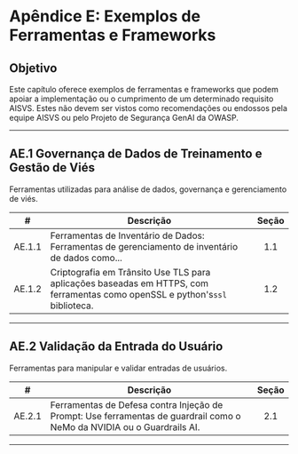 # Apêndice E: Exemplos de Ferramentas e Frameworks

## Objetivo

Este capítulo oferece exemplos de ferramentas e frameworks que podem apoiar a implementação ou o cumprimento de um determinado requisito AISVS. Estes não devem ser vistos como recomendações ou endossos pela equipe AISVS ou pelo Projeto de Segurança GenAI da OWASP.

---

## AE.1 Governança de Dados de Treinamento e Gestão de Viés

Ferramentas utilizadas para análise de dados, governança e gerenciamento de viés.

|   #    | Descrição                                                                                                                    | Seção |
| :----: | ---------------------------------------------------------------------------------------------------------------------------- | :---: |
| AE.1.1 | Ferramentas de Inventário de Dados: Ferramentas de gerenciamento de inventário de dados como...                              |  1.1  |
| AE.1.2 | Criptografia em Trânsito Use TLS para aplicações baseadas em HTTPS, com ferramentas como openSSL e python's`ssl` biblioteca. |  1.2  |

---

## AE.2 Validação da Entrada do Usuário

Ferramentas para manipular e validar entradas de usuários.

|   #    | Descrição                                                                                                              | Seção |
| :----: | ---------------------------------------------------------------------------------------------------------------------- | :---: |
| AE.2.1 | Ferramentas de Defesa contra Injeção de Prompt: Use ferramentas de guardrail como o NeMo da NVIDIA ou o Guardrails AI. |  2.1  |

---

